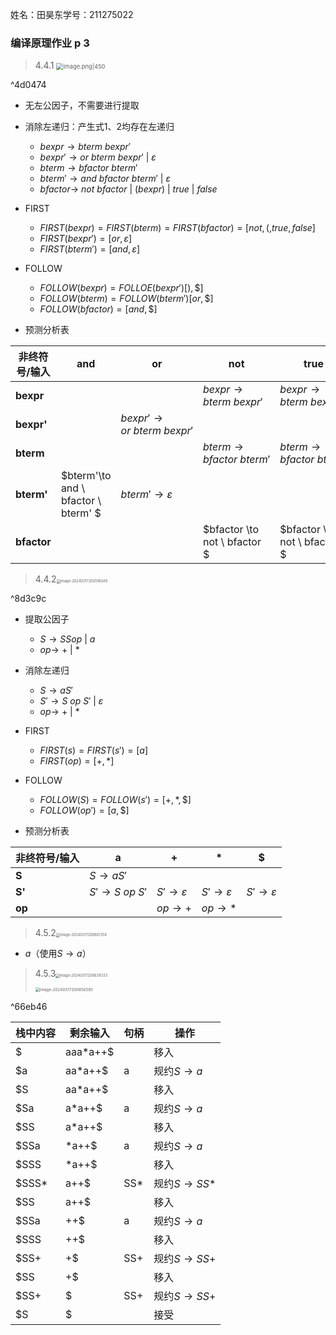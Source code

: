 姓名：田昊东学号：211275022
### 编译原理作业 p 3
>4.4.1 <img src="https://thdlrt.oss-cn-beijing.aliyuncs.com/20240317200420.png" alt="image.png|450" style="zoom: 67%;" />

^4d0474

- 无左公因子，不需要进行提取
- 消除左递归：产生式1、2均存在左递归
  - $bexpr\to bterm \ bexpr'$
  - $bexpr'\to or \ bterm \ bexpr' \ | \ \varepsilon$
  - $bterm\to bfactor \ bterm'$
  - $bterm'\to and \ bfactor \ bterm' \ | \ \varepsilon$
  - $bfactor \to \ not \ bfactor \ | \ ( bexpr ) \ | \ true \ | \ false$

- FIRST
  - $FIRST(bexpr)=FIRST(bterm)=FIRST(bfactor)=[not,(,true,false]$
  - $FIRST(bexpr')=[or,\varepsilon]$
  - $FIRST(bterm')=[and,\varepsilon]$

- FOLLOW
  - $FOLLOW(bexpr)=FOLLOE(bexpr')[),\$]$
  - $FOLLOW(bterm)=FOLLOW(bterm')[or,\$]$
  - $FOLLOW(bfactor)=[and,\$]$

- 预测分析表

| 非终符号/输入 | and                                 | or                              | not                          | true                         | false                        | (                            | )                       | $                       |
| ------------- | ----------------------------------- | ------------------------------- | ---------------------------- | ---------------------------- | ---------------------------- | ---------------------------- | ----------------------- | ----------------------- |
| **bexpr**     |                                     |                                 | $bexpr\to bterm \ bexpr'$    | $bexpr\to bterm \ bexpr'$    | $bexpr\to bterm \ bexpr'$    | $bexpr\to bterm \ bexpr'$    |                         |                         |
| **bexpr'**    |                                     | $bexpr'\to or \ bterm \ bexpr'$ |                              |                              |                              |                              | $bexpr'\to \varepsilon$ | $bexpr'\to \varepsilon$ |
| **bterm**     |                                     |                                 | $bterm\to bfactor \ bterm'$  | $bterm\to bfactor \ bterm'$  | $bterm\to bfactor \ bterm'$  | $bterm\to bfactor \ bterm'$  |                         |                         |
| **bterm'**    | $bterm'\to and \ bfactor \ bterm' $ | $bterm'\to \varepsilon$         |                              |                              |                              |                              |                         | $bterm'\to \varepsilon$ |
| **bfactor**   |                                     |                                 | $bfactor \to not \ bfactor $ | $bfactor \to not \ bfactor $ | $bfactor \to not \ bfactor $ | $bfactor \to not \ bfactor $ |                         |                         |



> 4.4.2<img src="https://thdlrt.oss-cn-beijing.aliyuncs.com/image-20240317200516049.png" alt="image-20240317200516049" style="zoom:40%;" />

^8d3c9c

- 提取公因子
  - $S\to SSop \ | \ a$
  - $op\to \ + \ | \ *$

- 消除左递归
  - $S\to aS'$
  - $S'\to S \ op \ S' \ | \ \varepsilon$
  - $op\to \ + \ | \ *$

- FIRST
  - $FIRST(s)=FIRST(s')=[a]$
  - $FIRST(op)=[+,*]$

- FOLLOW
  - $FOLLOW(S)=FOLLOW(s')=[+,*,\$]$
  - $FOLLOW(op')=[a,\$]$

- 预测分析表

| 非终符号/输入 | a                   | +                  | *                  | $                  |
| ------------- | ------------------- | ------------------ | ------------------ | ------------------ |
| **S**         | $S\to aS'$          |                    |                    |                    |
| **S'**        | $S'\to S \ op \ S'$ | $S'\to\varepsilon$ | $S'\to\varepsilon$ | $S'\to\varepsilon$ |
| **op**        |                     | $op\to+$           | $op\to*$           |                    |



> 4.5.2<img src="https://thdlrt.oss-cn-beijing.aliyuncs.com/image-20240317200601358.png" alt="image-20240317200601358" style="zoom:40%;" />

- $a$（使用$S\to a$）



> 4.5.3<img src="https://thdlrt.oss-cn-beijing.aliyuncs.com/image-20240317200639333.png" alt="image-20240317200639333" style="zoom:40%;" />
>
> <img src="https://thdlrt.oss-cn-beijing.aliyuncs.com/image-20240317200656585.png" alt="image-20240317200656585" style="zoom:45%;" />

^66eb46

| 栈中内容 | 剩余输入 | 句柄 | 操作           |
| -------- | -------- | ---- | -------------- |
| $        | aaa*a++$ |      | 移入           |
| $a       | aa*a++$  | a    | 规约$S\to a$   |
| $S       | aa*a++$  |      | 移入           |
| $Sa      | a*a++$   | a    | 规约$S\to a$   |
| $SS      | a*a++$   |      | 移入           |
| $SSa     | *a++$    | a    | 规约$S\to a$   |
| $SSS     | *a++$    |      | 移入           |
| $SSS*    | a++$     | SS*  | 规约$S\to SS*$ |
| $SS      | a++$     |      | 移入           |
| $SSa     | ++$      | a    | 规约$S\to a$   |
| $SSS     | ++$      |      | 移入           |
| $SS+     | +$       | SS+  | 规约$S\to SS+$ |
| $SS      | +$       |      | 移入           |
| $SS+     | $        | SS+  | 规约$S\to SS+$ |
| $S       | $        |      | 接受           |

